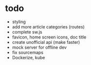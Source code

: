 # todo
- styling
- add more article categories (routes)
- complete sw.js
- favicon, home screen icons, doc title
- create unofficial api (make faster)
- mock server for offline dev
- fix sourcemaps
- Dockerize, kube
